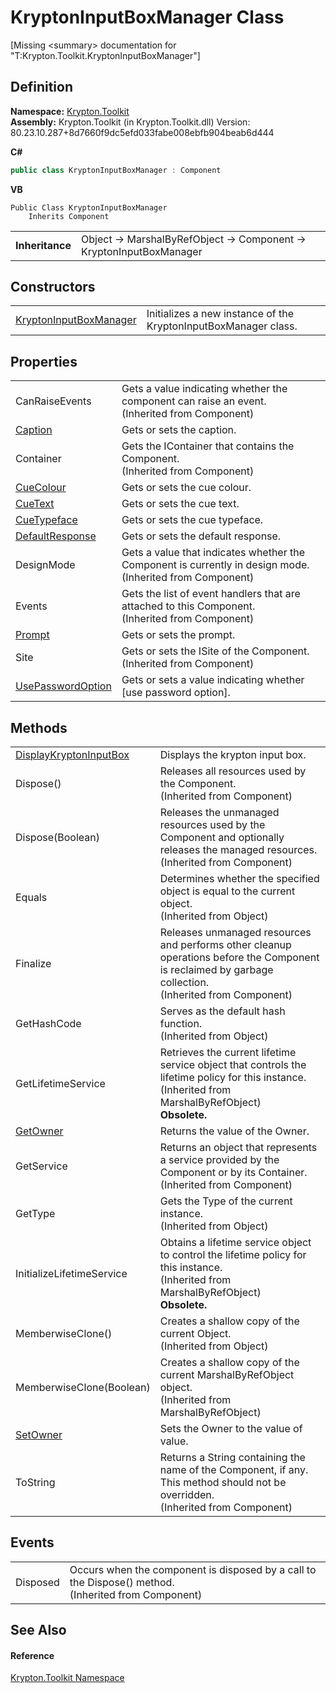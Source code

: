 # KryptonInputBoxManager Class


\[Missing &lt;summary&gt; documentation for "T:Krypton.Toolkit.KryptonInputBoxManager"\]



## Definition
**Namespace:** <a href="79d2eac2-21f4-54ff-7552-b20c33c30600.md">Krypton.Toolkit</a>  
**Assembly:** Krypton.Toolkit (in Krypton.Toolkit.dll) Version: 80.23.10.287+8d7660f9dc5efd033fabe008ebfb904beab6d444

**C#**
``` C#
public class KryptonInputBoxManager : Component
```
**VB**
``` VB
Public Class KryptonInputBoxManager
	Inherits Component
```

<table><tr><td><strong>Inheritance</strong></td><td>Object  →  MarshalByRefObject  →  Component  →  KryptonInputBoxManager</td></tr>
</table>



## Constructors
<table>
<tr>
<td><a href="b45fa287-16d3-fa68-1371-808623dc7cfa.md">KryptonInputBoxManager</a></td>
<td>Initializes a new instance of the KryptonInputBoxManager class.</td></tr>
</table>

## Properties
<table>
<tr>
<td>CanRaiseEvents</td>
<td>Gets a value indicating whether the component can raise an event.<br />(Inherited from Component)</td></tr>
<tr>
<td><a href="e79aeb32-4563-1523-f7fd-89e46cf93ebc.md">Caption</a></td>
<td>Gets or sets the caption.</td></tr>
<tr>
<td>Container</td>
<td>Gets the IContainer that contains the Component.<br />(Inherited from Component)</td></tr>
<tr>
<td><a href="cd781bdb-4d37-ff62-cd42-f30fa76ea88d.md">CueColour</a></td>
<td>Gets or sets the cue colour.</td></tr>
<tr>
<td><a href="136606ba-0216-f7d9-2b82-5e09747eec1c.md">CueText</a></td>
<td>Gets or sets the cue text.</td></tr>
<tr>
<td><a href="d3547dc3-8e47-671b-919a-3fe46576865f.md">CueTypeface</a></td>
<td>Gets or sets the cue typeface.</td></tr>
<tr>
<td><a href="bc692731-7378-24fe-6c8a-ae96df50b72a.md">DefaultResponse</a></td>
<td>Gets or sets the default response.</td></tr>
<tr>
<td>DesignMode</td>
<td>Gets a value that indicates whether the Component is currently in design mode.<br />(Inherited from Component)</td></tr>
<tr>
<td>Events</td>
<td>Gets the list of event handlers that are attached to this Component.<br />(Inherited from Component)</td></tr>
<tr>
<td><a href="953e130c-ee20-ff28-dd45-9678a59a76d4.md">Prompt</a></td>
<td>Gets or sets the prompt.</td></tr>
<tr>
<td>Site</td>
<td>Gets or sets the ISite of the Component.<br />(Inherited from Component)</td></tr>
<tr>
<td><a href="4fe27825-0c21-0ef8-02c1-fa0725b64a2a.md">UsePasswordOption</a></td>
<td>Gets or sets a value indicating whether [use password option].</td></tr>
</table>

## Methods
<table>
<tr>
<td><a href="be74436f-0620-fd68-bfc4-51aebc8e392c.md">DisplayKryptonInputBox</a></td>
<td>Displays the krypton input box.</td></tr>
<tr>
<td>Dispose()</td>
<td>Releases all resources used by the Component.<br />(Inherited from Component)</td></tr>
<tr>
<td>Dispose(Boolean)</td>
<td>Releases the unmanaged resources used by the Component and optionally releases the managed resources.<br />(Inherited from Component)</td></tr>
<tr>
<td>Equals</td>
<td>Determines whether the specified object is equal to the current object.<br />(Inherited from Object)</td></tr>
<tr>
<td>Finalize</td>
<td>Releases unmanaged resources and performs other cleanup operations before the Component is reclaimed by garbage collection.<br />(Inherited from Component)</td></tr>
<tr>
<td>GetHashCode</td>
<td>Serves as the default hash function.<br />(Inherited from Object)</td></tr>
<tr>
<td>GetLifetimeService</td>
<td>Retrieves the current lifetime service object that controls the lifetime policy for this instance.<br />(Inherited from MarshalByRefObject)<br /><strong>Obsolete.</strong></td></tr>
<tr>
<td><a href="2ad91bda-a122-14bd-65ff-67bd9feb01ed.md">GetOwner</a></td>
<td>Returns the value of the Owner.</td></tr>
<tr>
<td>GetService</td>
<td>Returns an object that represents a service provided by the Component or by its Container.<br />(Inherited from Component)</td></tr>
<tr>
<td>GetType</td>
<td>Gets the Type of the current instance.<br />(Inherited from Object)</td></tr>
<tr>
<td>InitializeLifetimeService</td>
<td>Obtains a lifetime service object to control the lifetime policy for this instance.<br />(Inherited from MarshalByRefObject)<br /><strong>Obsolete.</strong></td></tr>
<tr>
<td>MemberwiseClone()</td>
<td>Creates a shallow copy of the current Object.<br />(Inherited from Object)</td></tr>
<tr>
<td>MemberwiseClone(Boolean)</td>
<td>Creates a shallow copy of the current MarshalByRefObject object.<br />(Inherited from MarshalByRefObject)</td></tr>
<tr>
<td><a href="b50ab199-55c1-7855-bda5-1edf366a9c83.md">SetOwner</a></td>
<td>Sets the Owner to the value of value.</td></tr>
<tr>
<td>ToString</td>
<td>Returns a String containing the name of the Component, if any. This method should not be overridden.<br />(Inherited from Component)</td></tr>
</table>

## Events
<table>
<tr>
<td>Disposed</td>
<td>Occurs when the component is disposed by a call to the Dispose() method.<br />(Inherited from Component)</td></tr>
</table>

## See Also


#### Reference
<a href="79d2eac2-21f4-54ff-7552-b20c33c30600.md">Krypton.Toolkit Namespace</a>  
